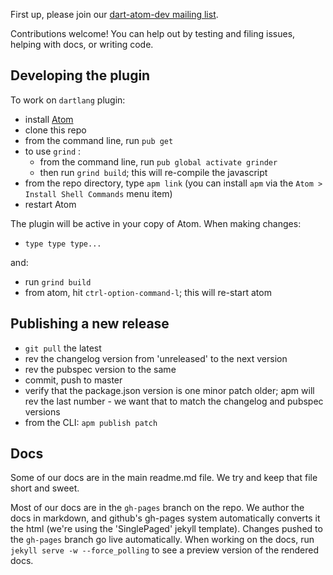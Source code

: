 First up, please join our [dart-atom-dev mailing list][list].

Contributions welcome! You can help out by testing and filing issues, helping with docs, or writing code.

## Developing the plugin
To work on `dartlang` plugin:

- install [Atom](https://atom.io/)
- clone this repo
- from the command line, run `pub get`
- to use `grind` :
  - from the command line, run `pub global activate grinder`
  - then run `grind build`; this will re-compile the javascript
- from the repo directory, type `apm link` (you can install `apm` via the
  `Atom > Install Shell Commands` menu item)
- restart Atom

The plugin will be active in your copy of Atom. When making changes:

- `type type type...`

and:

- run `grind build`
- from atom, hit `ctrl-option-command-l`; this will re-start atom

## Publishing a new release

- `git pull` the latest
- rev the changelog version from 'unreleased' to the next version
- rev the pubspec version to the same
- commit, push to master
- verify that the package.json version is one minor patch older; apm will rev the last number - we want that to match the changelog and pubspec versions
- from the CLI: `apm publish patch`

## Docs

Some of our docs are in the main readme.md file. We try and keep that file short and sweet.

Most of our docs are in the `gh-pages` branch on the repo. We author the docs in markdown, and github's gh-pages system automatically converts it the html (we're using the 'SinglePaged' jekyll template). Changes pushed to the `gh-pages` branch go live automatically. When working on the docs, run `jekyll serve -w --force_polling` to see a preview version of the rendered docs.

[list]: https://groups.google.com/forum/#!forum/dart-atom-dev
